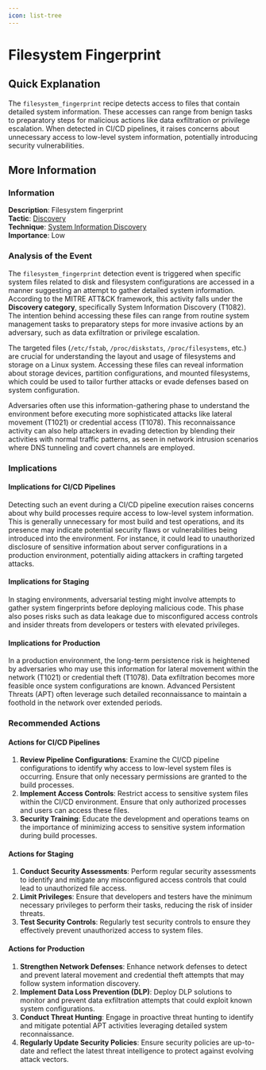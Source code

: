 ```yaml
---
icon: list-tree
---
```


# Filesystem Fingerprint

## Quick Explanation

The `filesystem_fingerprint` recipe detects access to files that contain detailed system information. These accesses can range from benign tasks to preparatory steps for malicious actions like data exfiltration or privilege escalation. When detected in CI/CD pipelines, it raises concerns about unnecessary access to low-level system information, potentially introducing security vulnerabilities.

## More Information

### Information

**Description**: Filesystem fingerprint  
**Tactic**: [Discovery](../../mitre/tactics/TA0007.md)  
**Technique**: [System Information Discovery](../../mitre/techniques/T1082.md)  
**Importance**: Low

### Analysis of the Event

The `filesystem_fingerprint` detection event is triggered when specific system files related to disk and filesystem configurations are accessed in a manner suggesting an attempt to gather detailed system information. According to the MITRE ATT\&CK framework, this activity falls under the **Discovery category**, specifically System Information Discovery (T1082). The intention behind accessing these files can range from routine system management tasks to preparatory steps for more invasive actions by an adversary, such as data exfiltration or privilege escalation.

The targeted files (`/etc/fstab`, `/proc/diskstats`, `/proc/filesystems`, etc.) are crucial for understanding the layout and usage of filesystems and storage on a Linux system. Accessing these files can reveal information about storage devices, partition configurations, and mounted filesystems, which could be used to tailor further attacks or evade defenses based on system configuration.

Adversaries often use this information-gathering phase to understand the environment before executing more sophisticated attacks like lateral movement (T1021) or credential access (T1078). This reconnaissance activity can also help attackers in evading detection by blending their activities with normal traffic patterns, as seen in network intrusion scenarios where DNS tunneling and covert channels are employed.

### Implications

#### Implications for CI/CD Pipelines

Detecting such an event during a CI/CD pipeline execution raises concerns about why build processes require access to low-level system information. This is generally unnecessary for most build and test operations, and its presence may indicate potential security flaws or vulnerabilities being introduced into the environment. For instance, it could lead to unauthorized disclosure of sensitive information about server configurations in a production environment, potentially aiding attackers in crafting targeted attacks.

#### Implications for Staging

In staging environments, adversarial testing might involve attempts to gather system fingerprints before deploying malicious code. This phase also poses risks such as data leakage due to misconfigured access controls and insider threats from developers or testers with elevated privileges.

#### Implications for Production

In a production environment, the long-term persistence risk is heightened by adversaries who may use this information for lateral movement within the network (T1021) or credential theft (T1078). Data exfiltration becomes more feasible once system configurations are known. Advanced Persistent Threats (APT) often leverage such detailed reconnaissance to maintain a foothold in the network over extended periods.

### Recommended Actions

#### Actions for CI/CD Pipelines

1. **Review Pipeline Configurations**: Examine the CI/CD pipeline configurations to identify why access to low-level system files is occurring. Ensure that only necessary permissions are granted to the build processes.
2. **Implement Access Controls**: Restrict access to sensitive system files within the CI/CD environment. Ensure that only authorized processes and users can access these files.
3. **Security Training**: Educate the development and operations teams on the importance of minimizing access to sensitive system information during build processes.

#### Actions for Staging

1. **Conduct Security Assessments**: Perform regular security assessments to identify and mitigate any misconfigured access controls that could lead to unauthorized file access.
2. **Limit Privileges**: Ensure that developers and testers have the minimum necessary privileges to perform their tasks, reducing the risk of insider threats.
3. **Test Security Controls**: Regularly test security controls to ensure they effectively prevent unauthorized access to system files.

#### Actions for Production

1. **Strengthen Network Defenses**: Enhance network defenses to detect and prevent lateral movement and credential theft attempts that may follow system information discovery.
2. **Implement Data Loss Prevention (DLP)**: Deploy DLP solutions to monitor and prevent data exfiltration attempts that could exploit known system configurations.
3. **Conduct Threat Hunting**: Engage in proactive threat hunting to identify and mitigate potential APT activities leveraging detailed system reconnaissance.
4. **Regularly Update Security Policies**: Ensure security policies are up-to-date and reflect the latest threat intelligence to protect against evolving attack vectors.
